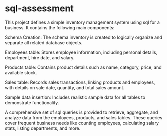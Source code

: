 # sql-assessment

This project defines a simple inventory management system using sql for a business. It contains the following main components:

Schema Creation:
The schema inventory is created to logically organize and separate all related database objects.

Employees table:
Stores employee information, including personal details, department, hire date, and salary.

Products table:
Contains product details such as name, category, price, and available stock.

Sales table:
Records sales transactions, linking products and employees, with details on sale date, quantity, and total sales amount.

Sample data insertion:
Includes realistic sample data for all tables to demonstrate functionality.

A comprehensive set of sql queries is provided to retrieve, aggregate, and analyze data from the employees, products, and sales tables. These queries cover frequent business needs like counting employees, calculating salary stats, listing departments, and more.
